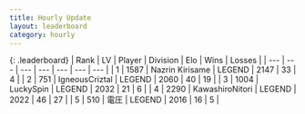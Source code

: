```yaml
---
title: Hourly Update
layout: leaderboard
category: hourly
---
```


{: .leaderboard}
| Rank | LV | Player | Division | Elo | Wins | Losses |
| --- | --- | --- | --- | --- | --- | --- |
| <span data-change="0">1</span> | 1587 | <span title="ID: 315148">Nazrin Kirisame</span> | LEGEND | <span data-change="0">2147</span> | <span data-change="0">33</span> | <span data-change="0">4</span> |
| <span data-change="0">2</span> | 751 | <span title="ID: 69018">IgneousCriztal</span> | LEGEND | <span data-change="0">2060</span> | <span data-change="0">40</span> | <span data-change="0">19</span> |
| <span data-change="0">3</span> | 1004 | <span title="ID: 498412">LuckySpin</span> | LEGEND | <span data-change="0">2032</span> | <span data-change="0">21</span> | <span data-change="0">6</span> |
| <span data-change="0">4</span> | 2290 | <span title="ID: 164871">KawashiroNitori</span> | LEGEND | <span data-change="0">2022</span> | <span data-change="0">46</span> | <span data-change="0">27</span> |
| <span data-change="7">5</span> | 510 | <span title="ID: 407707">電圧</span> | LEGEND | <span data-change="15">2016</span> | <span data-change="2">16</span> | <span data-change="0">5</span> |
